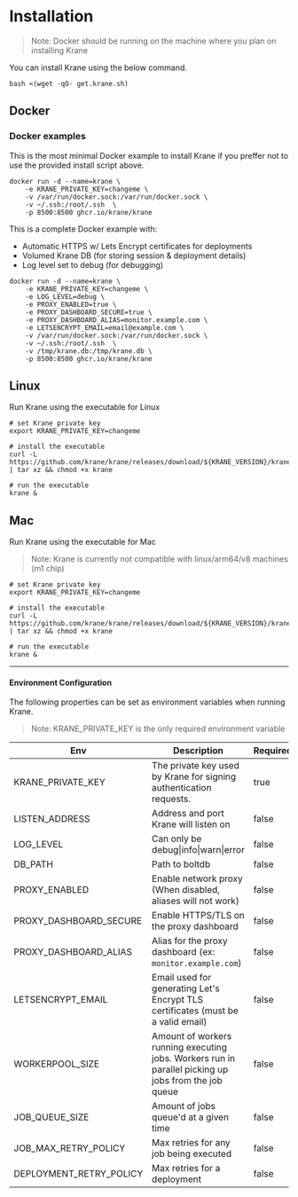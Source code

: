 # Installation

> Note: Docker should be running on the machine where you plan on installing Krane

You can install Krane using the below command.

```
bash <(wget -qO- get.krane.sh)
```

## Docker

### Docker examples

This is the most minimal Docker example to install Krane if you preffer not to use the provided install script above.

```
docker run -d --name=krane \
    -e KRANE_PRIVATE_KEY=changeme \
    -v /var/run/docker.sock:/var/run/docker.sock \
    -v ~/.ssh:/root/.ssh  \
    -p 8500:8500 ghcr.io/krane/krane
```

This is a complete Docker example with:

- Automatic HTTPS w/ Lets Encrypt certificates for deployments
- Volumed Krane DB (for storing session & deployment details)
- Log level set to debug (for debugging)

```
docker run -d --name=krane \
    -e KRANE_PRIVATE_KEY=changeme \
    -e LOG_LEVEL=debug \
    -e PROXY_ENABLED=true \
    -e PROXY_DASHBOARD_SECURE=true \
    -e PROXY_DASHBOARD_ALIAS=monitor.example.com \
    -e LETSENCRYPT_EMAIL=email@example.com \
    -v /var/run/docker.sock:/var/run/docker.sock \
    -v ~/.ssh:/root/.ssh  \
    -v /tmp/krane.db:/tmp/krane.db \
    -p 8500:8500 ghcr.io/krane/krane
```

## Linux

Run Krane using the executable for Linux

```
# set Krane private key
export KRANE_PRIVATE_KEY=changeme

# install the executable
curl -L https://github.com/krane/krane/releases/download/${KRANE_VERSION}/krane_${KRANE_VERSION}_linux_386.tar.gz | tar xz && chmod +x krane

# run the executable
krane &
```

## Mac

Run Krane using the executable for Mac

> Note: Krane is currently not compatible with linux/arm64/v8 machines (m1 chip)

```
# set Krane private key
export KRANE_PRIVATE_KEY=changeme

# install the executable
curl -L https://github.com/krane/krane/releases/download/${KRANE_VERSION}/krane_${KRANE_VERSION}_darwin_amd64.tar.gz | tar xz && chmod +x krane

# run the executable
krane &
```

---

#### Environment Configuration

The following properties can be set as environment variables when running Krane.

> Note: KRANE_PRIVATE_KEY is the only required environment variable

| Env                        | Description                                                                                          | Required | Default        |
| -------------------------- | ---------------------------------------------------------------------------------------------------- | -------- | -------------- |
| KRANE_PRIVATE_KEY          | The private key used by Krane for signing authentication requests.                                   | true     |                |
| LISTEN_ADDRESS             | Address and port Krane will listen on                                                                | false    | 127.0.0.1:8500 |
| LOG_LEVEL                  | Can only be debug\|info\|warn\|error                                                                 | false    | info           |
| DB_PATH                    | Path to boltdb                                                                                       | false    | /tmp/krane.db  |
| PROXY_ENABLED              | Enable network proxy (When disabled, aliases will not work)                                          | false    | true           |
| PROXY_DASHBOARD_SECURE     | Enable HTTPS/TLS on the proxy dashboard                                                              | false    | false          |
| PROXY_DASHBOARD_ALIAS      | Alias for the proxy dashboard (ex: `monitor.example.com`)                                            | false    |                |
| LETSENCRYPT_EMAIL          | Email used for generating Let's Encrypt TLS certificates (must be a valid email)                     | false    |                |
| WORKERPOOL_SIZE            | Amount of workers running executing jobs. Workers run in parallel picking up jobs from the job queue | false    | 1              |
| JOB_QUEUE_SIZE             | Amount of jobs queue'd at a given time                                                               | false    | 1              |
| JOB_MAX_RETRY_POLICY       | Max retries for any job being executed                                                               | false    | 5              |
| DEPLOYMENT_RETRY_POLICY    | Max retries for a deployment                                                                         | false    | 1              |
